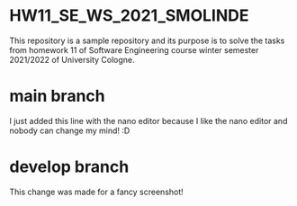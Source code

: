 # HW11_SE_WS_2021_SMOLINDE
This repository is a sample repository and its purpose is to solve the tasks from homework 11 of Software Engineering course winter semester 2021/2022 of University Cologne.

# main branch
I just added this line with the nano editor because I like the nano editor and nobody can change my mind! :D

# develop branch
This change was made for a fancy screenshot!
